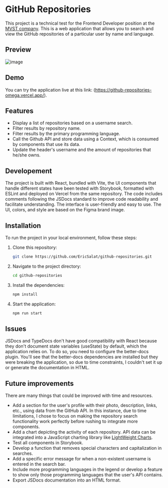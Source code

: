 # GitHub Repositories

This project is a technical test for the Frontend Developer position at the [MVST company](https://www.mvst.co/home). This is a web application that allows you to search and view the GitHub repositories of a particular user by name and language.

## Preview

![image](https://github.com/EricSalat/github-repositories/assets/70376693/987ebf4f-329b-43e3-8a57-b2426ada7298)

## Demo

You can try the application live at this link: (https://github-repositories-omega.vercel.app/).

## Features

- Display a list of repositories based on a username search.
- Filter results by repository name.
- Filter results by the primary programming language.
- Call the Github API and store data using a Context, which is consumed by components that use its data.
- Update the header's username and the amount of repositories that he/she owns.

## Developement

The project is built with React, bundled with Vite, the UI components that handle different states have been tested with Storybook, formatted with ESLint and deployed on Vercel from the same repository.
The code includes comments following the JSDocs standard to improve code readability and facilitate understanding. The interface is user-friendly and easy to use. The UI, colors, and style are based on the Figma brand image.

## Installation

To run the project in your local environment, follow these steps:

1. Clone this repository:

   ```bash
   git clone https://github.com/EricSalat/github-repositories.git

2. Navigate to the project directory:

   ```bash
   cd github-repositories
   ```

3. Install the dependencies:

   ```bash
   npm install
   ```

3. Start the application:

   ```bash
   npm run start
   ```

## Issues

JSDocs and TypeDocs don't have good compatibility with React because they don't document state variables (useState) by default, which the application relies on. To do so, you need to configure the better-docs plugin. You'll see that the better-docs dependencies are installed but they were breaking the application, so due to time constraints, I couldn't set it up or generate the documentation in HTML.

## Future improvements

There are many things that could be improved with time and resources.

- Add a section for the user's profile with their photo, description, links, etc., using data from the GitHub API. In this instance, due to time limitations, I chose to focus on making the repository search functionality work perfectly before rushing to integrate more components.
- Add a chart depicting the activity of each repository. API data can be integrated into a JavaScript charting library like [LightWeight Charts](https://www.tradingview.com/lightweight-charts/).
- Test all components in Storybook.
- Develop a function that removes special characters and capitalization in searches.
- Add a specific error message for when a non-existent username is entered in the search bar.
- Include more programming languages in the legend or develop a feature to show only those programming languages that the user's API contains.
- Export JSDocs documentation into an HTML format.
